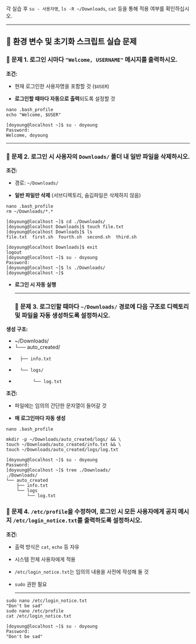 각 실습 후 `su - 사용자명`, `ls -R ~/Downloads`, `cat` 등을 통해 적용 여부를 확인하십시오.

---

## **🧪 환경 변수 및 초기화 스크립트 실습 문제**

### **🔹 문제 1\. 로그인 시마다 `"Welcome, USERNAME"` 메시지를 출력하시오.**

**조건:**

* 현재 로그인한 사용자명을 포함할 것 (`$USER`)

* **로그인할 때마다 자동으로 출력**되도록 설정할 것
```shell
nano .bash_profile
echo "Welcome, $USER"
```
```shell
[doyoung@localhost ~]$ su - doyoung
Password: 
Welcome, doyoung
```
  ---

  ### **🔹 문제 2\. 로그인 시 사용자의 `Downloads/` 폴더 내 일반 파일을 삭제하시오.**

**조건:**

* 경로: `~/Downloads/`

* **일반 파일만 삭제** (서브디렉토리, 숨김파일은 삭제하지 않음)

```shell
nano .bash_profile
rm ~/Downloads/*.*
```
```shell
[doyoung@localhost ~]$ cd ./Downloads/
[doyoung@localhost Downloads]$ touch file.txt
[doyoung@localhost Downloads]$ ls
file.txt  first.sh  fourth.sh  second.sh  third.sh

[doyoung@localhost Downloads]$ exit
logout
[doyoung@localhost ~]$ su - doyoung
Password: 
[doyoung@localhost ~]$ ls ./Downloads/
[doyoung@localhost ~]$ 
```

* **로그인 시 자동 실행**

  ---

  ### **🔹 문제 3\. 로그인할 때마다 `~/Downloads/` 경로에 다음 구조로 디렉토리 및 파일을 자동 생성하도록 설정하시오.**

**생성 구조:**

* \~/Downloads/  
*  └── auto\_created/  
*       ├── info.txt  
*       └── logs/  
*            └── log.txt


**조건:**

* 파일에는 임의의 간단한 문자열이 들어갈 것

* **매 로그인마다 자동 생성**

```shell
nano .bash_profile

mkdir -p ~/Downloads/auto_created/logs/ && \
touch ~/Downloads/auto_created/info.txt && \
touch ~/Downloads/auto_created/logs/log.txt
```
```shell
[doyoung@localhost ~]$ su - doyoung
Password: 
[doyoung@localhost ~]$ tree ./Downloads/
./Downloads/
└── auto_created
    ├── info.txt
    └── logs
        └── log.txt
```
  ### **🔹 문제 4\. `/etc/profile`을 수정하여, 로그인 시 모든 사용자에게 공지 메시지 `/etc/login_notice.txt`를 출력하도록 설정하시오.**

**조건:**

* 출력 방식은 `cat`, `echo` 등 자유

* 시스템 전체 사용자에게 적용

* `/etc/login_notice.txt`는 임의의 내용을 사전에 작성해 둘 것

* `sudo` 권한 필요

  ---

```shell
sudo nano /etc/login_notice.txt
"Don't be sad"
sudo nano /etc/profile
cat /etc/login_notice.txt
```

```shell
[doyoung@localhost ~]$ su - doyoung
Password: 
"Don't be sad"
```

